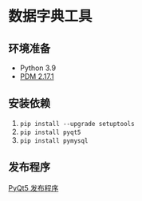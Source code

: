# 数据字典工具

## 环境准备
* Python 3.9
* [PDM 2.17.1](https://pdm-project.org/zh-cn/latest/usage/dependency/)

## 安装依赖
1. `pip install --upgrade setuptools`
2. `pip install pyqt5`
3. `pip install pymysql`

## 发布程序

[PyQt5 发布程序](https://www.yuque.com/docs/share/79b3b86f-e258-4d36-a796-c98663384031?#%20%E3%80%8APyQt5%20%E5%8F%91%E5%B8%83%E7%A8%8B%E5%BA%8F%E3%80%8B)